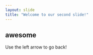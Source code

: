 ```yaml
---
layout: slide
title: "Welcome to our second slide!"
---
```

## awesome
Use the left arrow to go back!
